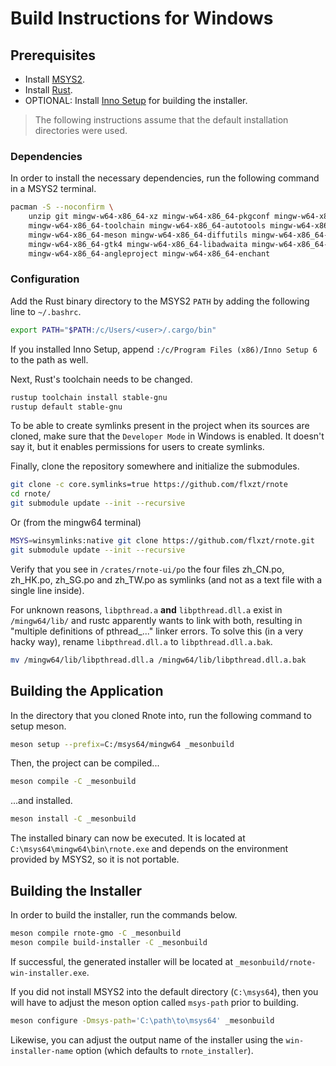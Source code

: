 # Build Instructions for Windows

## Prerequisites

-   Install [MSYS2](https://www.msys2.org/).
-   Install [Rust](https://www.rust-lang.org/).
-   OPTIONAL: Install [Inno Setup](https://jrsoftware.org/isinfo.php) for building the installer.

> The following instructions assume that the default installation directories were used.

### Dependencies

In order to install the necessary dependencies, run the following command in a MSYS2 terminal.

```bash
pacman -S --noconfirm \
    unzip git mingw-w64-x86_64-xz mingw-w64-x86_64-pkgconf mingw-w64-x86_64-gcc mingw-w64-x86_64-clang \
    mingw-w64-x86_64-toolchain mingw-w64-x86_64-autotools mingw-w64-x86_64-make mingw-w64-x86_64-cmake \
    mingw-w64-x86_64-meson mingw-w64-x86_64-diffutils mingw-w64-x86_64-desktop-file-utils mingw-w64-x86_64-appstream \
    mingw-w64-x86_64-gtk4 mingw-w64-x86_64-libadwaita mingw-w64-x86_64-poppler mingw-w64-x86_64-poppler-data \
    mingw-w64-x86_64-angleproject mingw-w64-x86_64-enchant
```

### Configuration

Add the Rust binary directory to the MSYS2 `PATH` by adding the following line to `~/.bashrc`.

```bash
export PATH="$PATH:/c/Users/<user>/.cargo/bin"
```

If you installed Inno Setup, append `:/c/Program Files (x86)/Inno Setup 6` to the path as well.

Next, Rust's toolchain needs to be changed.

```bash
rustup toolchain install stable-gnu
rustup default stable-gnu
```

To be able to create symlinks present in the project when its sources are cloned, make sure that the `Developer Mode`
in Windows is enabled. It doesn't say it, but it enables permissions for users to create symlinks.

Finally, clone the repository somewhere and initialize the submodules.

```bash
git clone -c core.symlinks=true https://github.com/flxzt/rnote
cd rnote/
git submodule update --init --recursive
```

Or (from the mingw64 terminal)
```bash
MSYS=winsymlinks:native git clone https://github.com/flxzt/rnote.git
git submodule update --init --recursive
```
Verify that you see in `/crates/rnote-ui/po` the four files zh_CN.po, zh_HK.po, zh_SG.po and zh_TW.po as symlinks (and not as a text file with a single line inside).   

For unknown reasons, `libpthread.a` **and** `libpthread.dll.a` exist in `/mingw64/lib/` and rustc apparently wants to
link with both, resulting in "multiple definitions of pthread\_..." linker errors.
To solve this (in a very hacky way), rename `libpthread.dll.a` to `libpthread.dll.a.bak`.

```bash
mv /mingw64/lib/libpthread.dll.a /mingw64/lib/libpthread.dll.a.bak
```

## Building the Application

In the directory that you cloned Rnote into, run the following command to setup meson.

```bash
meson setup --prefix=C:/msys64/mingw64 _mesonbuild
```

Then, the project can be compiled...

```bash
meson compile -C _mesonbuild
```

...and installed.

```bash
meson install -C _mesonbuild
```

The installed binary can now be executed. It is located at `C:\msys64\mingw64\bin\rnote.exe` and depends on the
environment provided by MSYS2, so it is not portable.

## Building the Installer

In order to build the installer, run the commands below.

```bash
meson compile rnote-gmo -C _mesonbuild
meson compile build-installer -C _mesonbuild
```

If successful, the generated installer will be located at `_mesonbuild/rnote-win-installer.exe`.

If you did not install MSYS2 into the default directory (`C:\msys64`), then you will have to adjust the meson option
called `msys-path` prior to building.

```bash
meson configure -Dmsys-path='C:\path\to\msys64' _mesonbuild
```

Likewise, you can adjust the output name of the installer using the `win-installer-name` option
(which defaults to `rnote_installer`).
